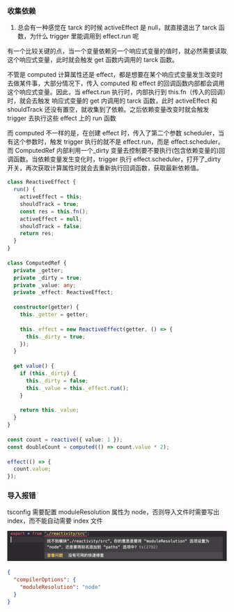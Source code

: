 ### 收集依赖

1. 总会有一种感觉在 tarck 的时候 activeEffect 是 null，就直接退出了 tarck 函数，为什么 trigger 里能调用到 effect.run 呢

有一个比较关键的点，当一个变量依赖另一个响应式变量的值时，就必然需要读取这个响应式变量，此时就会触发 get 函数内调用的 tarck 函数。

不管是 computed 计算属性还是 effect，都是想要在某个响应式变量发生改变时去做某件事，大部分情况下，传入 computed 和 effect 的回调函数内部都会调用这个响应式变量。因此，当 effect.run 执行时，内部执行到 this.fn（传入的回调）时，就会去触发 响应式变量的 get 内调用的 tarck 函数，此时 activeEffect 和 shouldTrack 还没有置空，就收集到了依赖。之后依赖变量改变时就会触发 trigger 去执行这些 effect 上的 run 函数

而 computed 不一样的是，在创建 effect 时，传入了第二个参数 scheduler，当有这个参数时，触发 trigger 执行的就不是 effect.run，而是 effect.scheduler。而 ComputedRef 内部利用一个\_dirty 变量去控制要不要执行(包含依赖变量的)回调函数。当依赖变量发生变化时，trigger 执行 effect.scheduler，打开了\_dirty 开关，再次获取计算属性时就会去重新执行回调函数，获取最新依赖值。

```ts
class ReactiveEffect {
  run() {
    activeEffect = this;
    shouldTrack = true;
    const res = this.fn();
    activeEffect = null;
    shouldTrack = false;
    return res;
  }
}

class ComputedRef {
  private _getter;
  private _dirty = true;
  private _value: any;
  private _effect: ReactiveEffect;

  constructor(getter) {
    this._getter = getter;

    this._effect = new ReactiveEffect(getter, () => {
      this._dirty = true;
    });
  }

  get value() {
    if (this._dirty) {
      this._dirty = false;
      this._value = this._effect.run();
    }

    return this._value;
  }
}

const count = reactive({ value: 1 });
const doubleCount = computed(() => count.value * 2);

effect(() => {
  count.value;
});
```

### 导入报错

tsconfig 需要配置 moduleResolution 属性为 node，否则导入文件时需要写出 index，而不能自动需要 index 文件

![moduleResolution](./imgs/moduleResolution.png)

```json
{
  "compilerOptions": {
    "moduleResolution": "node"
  }
}
```
